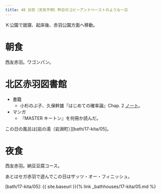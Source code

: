 ```yaml
---
title: 48 日目（天気不明）昨日のコピーアンドペーストのような一日
---
```


Ｋ公園で就寝、起床後、赤羽公園方面へ移動。

# 朝食

西友赤羽。ワゴンパン。

# 北区赤羽図書館

* 書籍
  * 小杉のぶ子、久保幹雄『はじめての確率論』Chap. 2 [ノート][kosugi11]。
* マンガ
  * 『MASTER キートン』を何冊か読んだ。

この日の風呂は[岩の湯（岩淵町）][bath/17-kita/05]。

[kosugi11]: https://github.com/showa-yojyo/jupyter-notebooks/kosugi11

# 夜食

西友赤羽。納豆豆腐コース。

あとはセガ赤羽で遊んでこの日はザッツ・オー・フィニッシュ。

[bath/17-kita/05]: {{ site.baseurl }}{% link _bathhouses/17-kita/05.md %}
